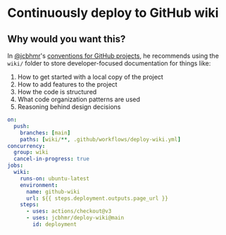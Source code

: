 # Continuously deploy to GitHub wiki

## Why would you want this?

In [@jcbhmr]'s [conventions for GitHub projects], he recommends using the
`wiki/` folder to store developer-focused documentation for things like:

1. How to get started with a local copy of the project
2. How to add features to the project
3. How the code is structured
4. What code organization patterns are used
5. Reasoning behind design decisions

```yml
on:
  push:
    branches: [main]
    paths: [wiki/**, .github/workflows/deploy-wiki.yml]
concurrency:
  group: wiki
  cancel-in-progress: true
jobs:
  wiki:
    runs-on: ubuntu-latest
    environment:
      name: github-wiki
      url: ${{ steps.deployment.outputs.page_url }}
    steps:
      - uses: actions/checkout@v3
      - uses: jcbhmr/deploy-wiki@main
        id: deployment
```

[@jcbhmr]: https://github.com/jcbhmr
[conventions for github projects]:
  https://dev.to/jcbhmr/my-conventions-for-github-projects-2ibk
